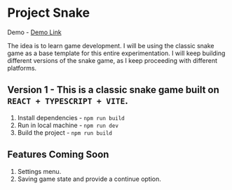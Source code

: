 # Project Snake

Demo - [Demo Link](https://project-snake.darkknight.in)

The idea is to learn game development. I will be using the classic snake game as a base template for this entire experimentation. I will keep building different versions of the snake game, as I keep proceeding with different platforms.

## Version 1 - This is a classic snake game built on `REACT + TYPESCRIPT + VITE`.

1. Install dependencies - `npm run build`
2. Run in local machine - `npm run dev`
3. Build the project - `npm run build`

## Features Coming Soon

1. Settings menu.
2. Saving game state and provide a continue option.
